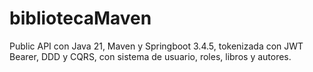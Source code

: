 # bibliotecaMaven
Public API con Java 21, Maven y Springboot 3.4.5, tokenizada con JWT Bearer, DDD y CQRS, con sistema de usuario, roles, libros y autores.
